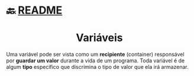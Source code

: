 # :back: [README](../../../README.md#programming-languages)

<h1 align="center">
    Variáveis
</h1>

Uma variável pode ser vista como um **recipiente** (container) responsável por **guardar um valor** durante a vida de um programa. Toda variável é de algum **tipo** específico que discrimina o tipo de valor que ela irá armazenar.   

<br>

# 
